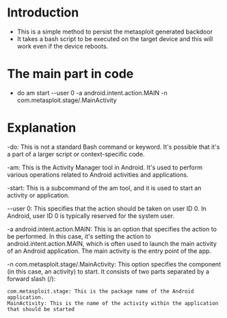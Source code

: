 # Introduction
- This is a simple method to persist the metasploit generated backdoor
- It takes a bash script to be executed on the target device and this will work even if the device reboots.
# The main part in code
- do am start --user 0 -a android.intent.action.MAIN -n com.metasploit.stage/.MainActivity
# Explanation
-do: This is not a standard Bash command or keyword. It's possible that it's a part of a larger script or context-specific code.

-am: This is the Activity Manager tool in Android. It's used to perform various operations related to Android activities and applications.

-start: This is a subcommand of the am tool, and it is used to start an activity or application.

--user 0: This specifies that the action should be taken on user ID 0. In Android, user ID 0 is typically reserved for the system user.

-a android.intent.action.MAIN: This is an option that specifies the action to be performed. In this case, it's setting the action to android.intent.action.MAIN, which is often used to launch the main activity of an Android application. The main activity is the entry point of the app.

-n com.metasploit.stage/.MainActivity: This option specifies the component (in this case, an activity) to start. It consists of two parts separated by a forward slash (/):

    com.metasploit.stage: This is the package name of the Android application.
    MainActivity: This is the name of the activity within the application that should be started
